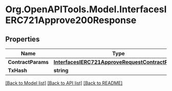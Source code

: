# Org.OpenAPITools.Model.InterfacesIERC721Approve200Response

## Properties

Name | Type | Description | Notes
------------ | ------------- | ------------- | -------------
**ContractParams** | [**InterfacesIERC721ApproveRequestContractParams**](InterfacesIERC721ApproveRequestContractParams.md) |  | 
**TxHash** | **string** |  | 

[[Back to Model list]](../README.md#documentation-for-models) [[Back to API list]](../README.md#documentation-for-api-endpoints) [[Back to README]](../README.md)

